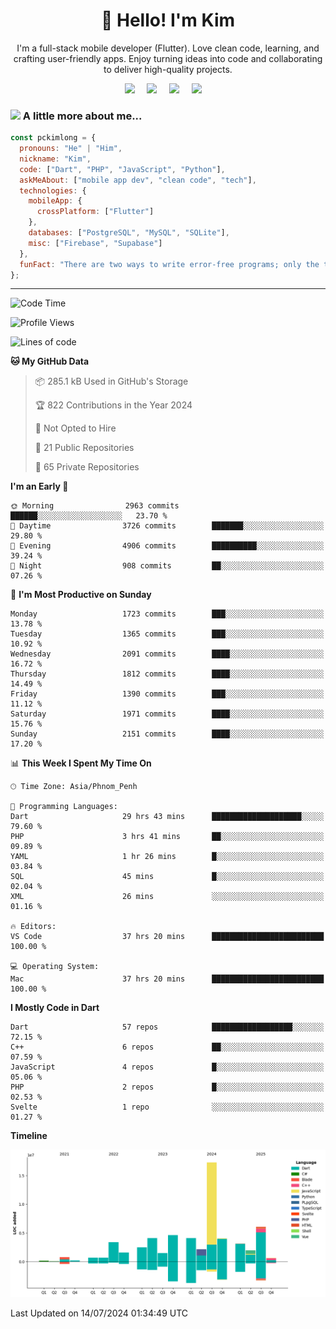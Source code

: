 <h1 align="center">👋 Hello! I'm Kim</h1>

<p align="center">
   I'm a full-stack mobile developer (Flutter). Love clean code, learning, and crafting user-friendly apps. Enjoy turning ideas into code and collaborating to deliver high-quality projects.
</p>

<p align="center">
  <a href="mailto:pochkimlong88@gmail.com"><img src="https://img.shields.io/badge/gmail-%23D14836.svg?&style=for-the-badge&logo=gmail&logoColor=white" /></a>&nbsp;&nbsp;&nbsp;&nbsp;
  <a href="https://t.me/pochkimlong/"><img src="https://img.shields.io/badge/telegram-%230077B5.svg?&style=for-the-badge&logo=telegram&logoColor=white" /></a>&nbsp;&nbsp;&nbsp;&nbsp;
  <a href="https://www.youtube.com/@PochKimlong/"><img src="https://img.shields.io/badge/youtube-%23dc2743.svg?&style=for-the-badge&logo=youtube&logoColor=white" /></a>&nbsp;&nbsp;&nbsp;&nbsp;
  <a href="https://www.tiktok.com/@pckimlong/"><img src="https://img.shields.io/badge/tiktok-%23000000.svg?&style=for-the-badge&logo=tiktok&logoColor=white" /></a>&nbsp;&nbsp;&nbsp;&nbsp;
</p>

### <img src="https://media.giphy.com/media/VgCDAzcKvsR6OM0uWg/giphy.gif" width="50"> A little more about me...  

```javascript
const pckimlong = {
  pronouns: "He" | "Him",
  nickname: "Kim",
  code: ["Dart", "PHP", "JavaScript", "Python"],
  askMeAbout: ["mobile app dev", "clean code", "tech"],
  technologies: {
    mobileApp: {
      crossPlatform: ["Flutter"]
    },
    databases: ["PostgreSQL", "MySQL", "SQLite"],
    misc: ["Firebase", "Supabase"]
  },
  funFact: "There are two ways to write error-free programs; only the third one works."
};
```
---

<!--START_SECTION:waka-->
![Code Time](http://img.shields.io/badge/Code%20Time-210%20hrs%2021%20mins-blue)

![Profile Views](http://img.shields.io/badge/Profile%20Views-5-blue)

![Lines of code](https://img.shields.io/badge/From%20Hello%20World%20I%27ve%20Written-22.4%20million%20lines%20of%20code-blue)

**🐱 My GitHub Data** 

> 📦 285.1 kB Used in GitHub's Storage 
 > 
> 🏆 822 Contributions in the Year 2024
 > 
> 🚫 Not Opted to Hire
 > 
> 📜 21 Public Repositories 
 > 
> 🔑 65 Private Repositories 
 > 
**I'm an Early 🐤** 

```text
🌞 Morning                2963 commits        ██████░░░░░░░░░░░░░░░░░░░   23.70 % 
🌆 Daytime                3726 commits        ███████░░░░░░░░░░░░░░░░░░   29.80 % 
🌃 Evening                4906 commits        ██████████░░░░░░░░░░░░░░░   39.24 % 
🌙 Night                  908 commits         ██░░░░░░░░░░░░░░░░░░░░░░░   07.26 % 
```
📅 **I'm Most Productive on Sunday** 

```text
Monday                   1723 commits        ███░░░░░░░░░░░░░░░░░░░░░░   13.78 % 
Tuesday                  1365 commits        ███░░░░░░░░░░░░░░░░░░░░░░   10.92 % 
Wednesday                2091 commits        ████░░░░░░░░░░░░░░░░░░░░░   16.72 % 
Thursday                 1812 commits        ████░░░░░░░░░░░░░░░░░░░░░   14.49 % 
Friday                   1390 commits        ███░░░░░░░░░░░░░░░░░░░░░░   11.12 % 
Saturday                 1971 commits        ████░░░░░░░░░░░░░░░░░░░░░   15.76 % 
Sunday                   2151 commits        ████░░░░░░░░░░░░░░░░░░░░░   17.20 % 
```


📊 **This Week I Spent My Time On** 

```text
🕑︎ Time Zone: Asia/Phnom_Penh

💬 Programming Languages: 
Dart                     29 hrs 43 mins      ████████████████████░░░░░   79.60 % 
PHP                      3 hrs 41 mins       ██░░░░░░░░░░░░░░░░░░░░░░░   09.89 % 
YAML                     1 hr 26 mins        █░░░░░░░░░░░░░░░░░░░░░░░░   03.84 % 
SQL                      45 mins             █░░░░░░░░░░░░░░░░░░░░░░░░   02.04 % 
XML                      26 mins             ░░░░░░░░░░░░░░░░░░░░░░░░░   01.16 % 

🔥 Editors: 
VS Code                  37 hrs 20 mins      █████████████████████████   100.00 % 

💻 Operating System: 
Mac                      37 hrs 20 mins      █████████████████████████   100.00 % 
```

**I Mostly Code in Dart** 

```text
Dart                     57 repos            ██████████████████░░░░░░░   72.15 % 
C++                      6 repos             ██░░░░░░░░░░░░░░░░░░░░░░░   07.59 % 
JavaScript               4 repos             █░░░░░░░░░░░░░░░░░░░░░░░░   05.06 % 
PHP                      2 repos             █░░░░░░░░░░░░░░░░░░░░░░░░   02.53 % 
Svelte                   1 repo              ░░░░░░░░░░░░░░░░░░░░░░░░░   01.27 % 
```



**Timeline**

![Lines of Code chart](https://raw.githubusercontent.com/pckimlong/pckimlong/main/assets/bar_graph.png)


 Last Updated on 14/07/2024 01:34:49 UTC
<!--END_SECTION:waka-->

<!---
PochKimlong/PochKimlong is a ✨ special ✨ repository because its `README.md` (this file) appears on your GitHub profile.
You can click the Preview link to take a look at your changes.
--->
